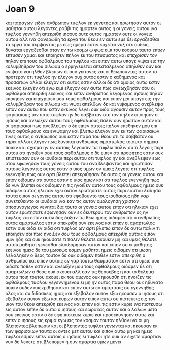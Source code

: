 # Joan 9
και παραγων ειδεν ανθρωπον τυφλον εκ γενετης
και ηρωτησαν αυτον οι μαθηται αυτου λεγοντες ραββι τις ημαρτεν ουτος η οι γονεις αυτου ινα τυφλος γεννηθη
απεκριθη ιησους ουτε ουτος ημαρτεν ουτε οι γονεις αυτου αλλ ινα φανερωθη τα εργα του θεου εν αυτω
εμε δει εργαζεσθαι τα εργα του πεμψαντος με εως ημερα εστιν ερχεται νυξ οτε ουδεις δυναται εργαζεσθαι
οταν εν τω κοσμω ω φως ειμι του κοσμου
ταυτα ειπων επτυσεν χαμαι και εποιησεν πηλον εκ του πτυσματος και επεχρισεν τον πηλον επι τους οφθαλμους του τυφλου
και ειπεν αυτω υπαγε νιψαι εις την κολυμβηθραν του σιλωαμ ο ερμηνευεται απεσταλμενος απηλθεν ουν και ενιψατο και ηλθεν βλεπων
οι ουν γειτονες και οι θεωρουντες αυτον το προτερον οτι τυφλος ην ελεγον ουχ ουτος εστιν ο καθημενος και προσαιτων
αλλοι ελεγον οτι ουτος εστιν αλλοι δε οτι ομοιος αυτω εστιν εκεινος ελεγεν οτι εγω ειμι
ελεγον ουν αυτω πως ανεωχθησαν  σου οι οφθαλμοι
απεκριθη εκεινος και ειπεν ανθρωπος λεγομενος ιησους πηλον εποιησεν και επεχρισεν μου τους οφθαλμους και ειπεν μοι υπαγε εις την κολυμβηθραν του σιλωαμ και νιψαι απελθων δε και νιψαμενος ανεβλεψα
ειπον ουν αυτω που εστιν εκεινος λεγει ουκ οιδα
αγουσιν αυτον προς τους φαρισαιους τον ποτε τυφλον
ην δε σαββατον οτε τον πηλον εποιησεν ο ιησους και ανεωξεν αυτου τους οφθαλμους
παλιν ουν ηρωτων αυτον και οι φαρισαιοι πως ανεβλεψεν ο δε ειπεν αυτοις πηλον επεθηκεν μου επι τους οφθαλμους και ενιψαμην και βλεπω
ελεγον ουν εκ των φαρισαιων τινες ουτος ο ανθρωπος ουκ εστιν παρα του θεου οτι το σαββατον ου τηρει αλλοι ελεγον πως δυναται ανθρωπος αμαρτωλος τοιαυτα σημεια ποιειν και σχισμα ην εν αυτοις
λεγουσιν τω τυφλω παλιν συ τι λεγεις περι αυτου οτι ηνοιξεν σου τους οφθαλμους ο δε ειπεν οτι προφητης εστιν
ουκ επιστευσαν ουν οι ιουδαιοι περι αυτου οτι τυφλος ην και ανεβλεψεν εως οτου εφωνησαν τους γονεις αυτου του αναβλεψαντος
και ηρωτησαν αυτους λεγοντες ουτος εστιν ο υιος υμων ον υμεις λεγετε οτι τυφλος εγεννηθη πως ουν αρτι βλεπει
απεκριθησαν δε αυτοις οι γονεις αυτου και ειπον οιδαμεν οτι ουτος εστιν ο υιος ημων και οτι τυφλος εγεννηθη
πως δε νυν βλεπει ουκ οιδαμεν η τις ηνοιξεν αυτου τους οφθαλμους ημεις ουκ οιδαμεν αυτος ηλικιαν εχει αυτον ερωτησατε αυτος περι εαυτου λαλησει
ταυτα ειπον οι γονεις αυτου οτι εφοβουντο τους ιουδαιους ηδη γαρ συνετεθειντο οι ιουδαιοι ινα εαν τις αυτον ομολογηση χριστον αποσυναγωγος γενηται
δια τουτο οι γονεις αυτου ειπον οτι ηλικιαν εχει αυτον ερωτησατε
εφωνησαν ουν εκ δευτερου τον ανθρωπον ος ην τυφλος και ειπον αυτω δος δοξαν τω θεω ημεις οιδαμεν οτι ο ανθρωπος ουτος αμαρτωλος εστιν
απεκριθη ουν εκεινος και ειπεν ει αμαρτωλος εστιν ουκ οιδα εν οιδα οτι τυφλος ων αρτι βλεπω
ειπον δε αυτω παλιν τι εποιησεν σοι πως ηνοιξεν σου τους οφθαλμους
απεκριθη αυτοις ειπον υμιν ηδη και ουκ ηκουσατε τι παλιν θελετε ακουειν μη και υμεις θελετε αυτου μαθηται γενεσθαι
ελοιδορησαν αυτον και ειπον συ ει μαθητης εκεινου ημεις δε του μωσεως εσμεν μαθηται
ημεις οιδαμεν οτι μωση λελαληκεν ο θεος τουτον δε ουκ οιδαμεν ποθεν εστιν
απεκριθη ο ανθρωπος και ειπεν αυτοις εν γαρ τουτω θαυμαστον εστιν οτι υμεις ουκ οιδατε ποθεν εστιν και ανεωξεν μου τους οφθαλμους
οιδαμεν δε οτι αμαρτωλων ο θεος ουκ ακουει αλλ εαν τις θεοσεβης η και το θελημα αυτου ποιη τουτου ακουει
εκ του αιωνος ουκ ηκουσθη οτι ηνοιξεν τις οφθαλμους τυφλου γεγεννημενου
ει μη ην ουτος παρα θεου ουκ ηδυνατο ποιειν ουδεν
απεκριθησαν και ειπον αυτω εν αμαρτιαις συ εγεννηθης ολος και συ διδασκεις ημας και εξεβαλον αυτον εξω
ηκουσεν ο ιησους οτι εξεβαλον αυτον εξω και ευρων αυτον ειπεν αυτω συ πιστευεις εις τον υιον του θεου
απεκριθη εκεινος και ειπεν και τις εστιν κυριε ινα πιστευσω εις αυτον
ειπεν δε αυτω ο ιησους και εωρακας αυτον και ο λαλων μετα σου εκεινος εστιν
ο δε εφη πιστευω κυριε και προσεκυνησεν αυτω
και ειπεν ο ιησους εις κριμα εγω εις τον κοσμον τουτον ηλθον ινα οι μη βλεποντες βλεπωσιν και οι βλεποντες τυφλοι γενωνται
και ηκουσαν εκ των φαρισαιων ταυτα οι οντες μετ αυτου και ειπον αυτω μη και ημεις τυφλοι εσμεν
ειπεν αυτοις ο ιησους ει τυφλοι ητε ουκ αν ειχετε αμαρτιαν νυν δε λεγετε οτι βλεπομεν η ουν αμαρτια υμων μενει
